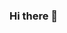 ### Hi there 👋

<!--
**bthakr1/bthakr1** is a ✨ _special_ ✨ repository because its `README.md` (this file) appears on your GitHub profile.

Here are some ideas to get you started:

🔭 I’m currently working on Data Science and Machine Learning. 
❤️ Doing code projects to help myself and community.
🌱 I’m currently learning Python (always Learning)
👯 I’m looking to collaborate on Data Science Pipelines and Imbalanced Data sets
🤔 I’m looking for help with new things you find on GitHub
- 💬 Ask me about ...
- 📫 How to reach me: ...
- 😄 Pronouns: ...
- ⚡ Fun fact: ...
-->
